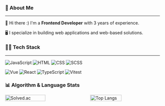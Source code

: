 ### 📌 About Me
<hr>

<p style="margin-bottom: 5px;">👋 Hi there :) I'm a <b>Frontend Developer</b> with 3 years of experience.</p>
<p style="margin-bottom: 5px;">🖥️ I specialize in building web applications and web-based solutions.</p>

### 👩‍💻 Tech Stack
<hr>

![JavaScript](https://img.shields.io/badge/JavaScript-F7DF1E?style=flat&logo=javascript&logoColor=black)
![HTML](https://img.shields.io/badge/HTML-E34F26?style=flat&logo=html5&logoColor=white)
![CSS](https://img.shields.io/badge/CSS-1572B6?style=flat&logo=css3&logoColor=white)
![SCSS](https://img.shields.io/badge/SCSS-CC6699?style=flat&logo=sass&logoColor=white)

![Vue](https://img.shields.io/badge/Vue.js-4FC08D?style=flat&logo=vue.js&logoColor=white)
![React](https://img.shields.io/badge/React-61DAFB?style=flat&logo=react&logoColor=black)
![TypeScript](https://img.shields.io/badge/TypeScript-3178C6?style=flat&logo=typescript&logoColor=white)
![Vitest](https://img.shields.io/badge/Vitest-6E9F18?style=flat&logo=vitest&logoColor=white)

### 📊 Algorithm & Language Stats
  <div style="display: flex; justify-content: center; align-items: center; gap: 20px;">
    <img src="http://mazassumnida.wtf/api/generate_badge?boj=qjspdl" alt="Solved.ac" style="width: 51%; max-width: 300px; height: auto;" />
    <img src="https://github-readme-stats.vercel.app/api/top-langs/?username=yeeun98&layout=compact" alt="Top Langs" style="width: 45%; max-width: 300px; height: auto;" />
  </div>
</div>
